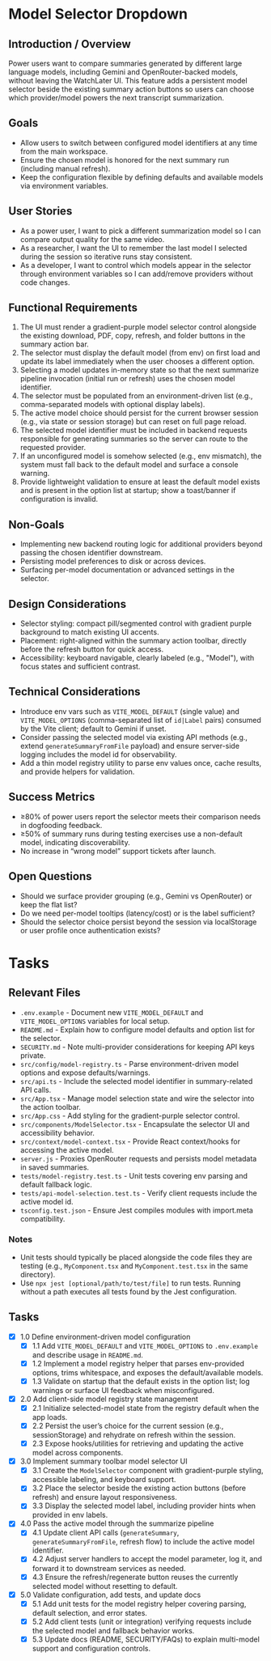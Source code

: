 # Model Selector Dropdown

## Introduction / Overview
Power users want to compare summaries generated by different large language models, including Gemini and OpenRouter-backed models, without leaving the WatchLater UI. This feature adds a persistent model selector beside the existing summary action buttons so users can choose which provider/model powers the next transcript summarization.

## Goals
- Allow users to switch between configured model identifiers at any time from the main workspace.
- Ensure the chosen model is honored for the next summary run (including manual refresh).
- Keep the configuration flexible by defining defaults and available models via environment variables.

## User Stories
- As a power user, I want to pick a different summarization model so I can compare output quality for the same video.
- As a researcher, I want the UI to remember the last model I selected during the session so iterative runs stay consistent.
- As a developer, I want to control which models appear in the selector through environment variables so I can add/remove providers without code changes.

## Functional Requirements
1. The UI must render a gradient-purple model selector control alongside the existing download, PDF, copy, refresh, and folder buttons in the summary action bar.
2. The selector must display the default model (from env) on first load and update its label immediately when the user chooses a different option.
3. Selecting a model updates in-memory state so that the next summarize pipeline invocation (initial run or refresh) uses the chosen model identifier.
4. The selector must be populated from an environment-driven list (e.g., comma-separated models with optional display labels).
5. The active model choice should persist for the current browser session (e.g., via state or session storage) but can reset on full page reload.
6. The selected model identifier must be included in backend requests responsible for generating summaries so the server can route to the requested provider.
7. If an unconfigured model is somehow selected (e.g., env mismatch), the system must fall back to the default model and surface a console warning.
8. Provide lightweight validation to ensure at least the default model exists and is present in the option list at startup; show a toast/banner if configuration is invalid.

## Non-Goals
- Implementing new backend routing logic for additional providers beyond passing the chosen identifier downstream.
- Persisting model preferences to disk or across devices.
- Surfacing per-model documentation or advanced settings in the selector.

## Design Considerations
- Selector styling: compact pill/segmented control with gradient purple background to match existing UI accents.
- Placement: right-aligned within the summary action toolbar, directly before the refresh button for quick access.
- Accessibility: keyboard navigable, clearly labeled (e.g., "Model"), with focus states and sufficient contrast.

## Technical Considerations
- Introduce env vars such as `VITE_MODEL_DEFAULT` (single value) and `VITE_MODEL_OPTIONS` (comma-separated list of `id|Label` pairs) consumed by the Vite client; default to Gemini if unset.
- Consider passing the selected model via existing API methods (e.g., extend `generateSummaryFromFile` payload) and ensure server-side logging includes the model id for observability.
- Add a thin model registry utility to parse env values once, cache results, and provide helpers for validation.

## Success Metrics
- ≥80% of power users report the selector meets their comparison needs in dogfooding feedback.
- ≥50% of summary runs during testing exercises use a non-default model, indicating discoverability.
- No increase in “wrong model” support tickets after launch.

## Open Questions
- Should we surface provider grouping (e.g., Gemini vs OpenRouter) or keep the flat list?
- Do we need per-model tooltips (latency/cost) or is the label sufficient?
- Should the selector choice persist beyond the session via localStorage or user profile once authentication exists?

# Tasks

## Relevant Files

- `.env.example` - Document new `VITE_MODEL_DEFAULT` and `VITE_MODEL_OPTIONS` variables for local setup.
- `README.md` - Explain how to configure model defaults and option list for the selector.
- `SECURITY.md` - Note multi-provider considerations for keeping API keys private.
- `src/config/model-registry.ts` - Parse environment-driven model options and expose defaults/warnings.
- `src/api.ts` - Include the selected model identifier in summary-related API calls.
- `src/App.tsx` - Manage model selection state and wire the selector into the action toolbar.
- `src/App.css` - Add styling for the gradient-purple selector control.
- `src/components/ModelSelector.tsx` - Encapsulate the selector UI and accessibility behavior.
- `src/context/model-context.tsx` - Provide React context/hooks for accessing the active model.
- `server.js` - Proxies OpenRouter requests and persists model metadata in saved summaries.
- `tests/model-registry.test.ts` - Unit tests covering env parsing and default fallback logic.
- `tests/api-model-selection.test.ts` - Verify client requests include the active model id.
- `tsconfig.test.json` - Ensure Jest compiles modules with import.meta compatibility.

### Notes

- Unit tests should typically be placed alongside the code files they are testing (e.g., `MyComponent.tsx` and `MyComponent.test.tsx` in the same directory).
- Use `npx jest [optional/path/to/test/file]` to run tests. Running without a path executes all tests found by the Jest configuration.

## Tasks

- [x] 1.0 Define environment-driven model configuration
  - [x] 1.1 Add `VITE_MODEL_DEFAULT` and `VITE_MODEL_OPTIONS` to `.env.example` and describe usage in `README.md`.
  - [x] 1.2 Implement a model registry helper that parses env-provided options, trims whitespace, and exposes the default/available models.
  - [x] 1.3 Validate on startup that the default exists in the option list; log warnings or surface UI feedback when misconfigured.
- [x] 2.0 Add client-side model registry state management
  - [x] 2.1 Initialize selected-model state from the registry default when the app loads.
  - [x] 2.2 Persist the user’s choice for the current session (e.g., sessionStorage) and rehydrate on refresh within the session.
  - [x] 2.3 Expose hooks/utilities for retrieving and updating the active model across components.
- [x] 3.0 Implement summary toolbar model selector UI
  - [x] 3.1 Create the `ModelSelector` component with gradient-purple styling, accessible labeling, and keyboard support.
  - [x] 3.2 Place the selector beside the existing action buttons (before refresh) and ensure layout responsiveness.
  - [x] 3.3 Display the selected model label, including provider hints when provided in env labels.
- [x] 4.0 Pass the active model through the summarize pipeline
  - [x] 4.1 Update client API calls (`generateSummary`, `generateSummaryFromFile`, refresh flow) to include the active model identifier.
  - [x] 4.2 Adjust server handlers to accept the model parameter, log it, and forward it to downstream services as needed.
  - [x] 4.3 Ensure the refresh/regenerate button reuses the currently selected model without resetting to default.
- [x] 5.0 Validate configuration, add tests, and update docs
  - [x] 5.1 Add unit tests for the model registry helper covering parsing, default selection, and error states.
  - [x] 5.2 Add client tests (unit or integration) verifying requests include the selected model and fallback behavior works.
  - [x] 5.3 Update docs (README, SECURITY/FAQs) to explain multi-model support and configuration controls.
